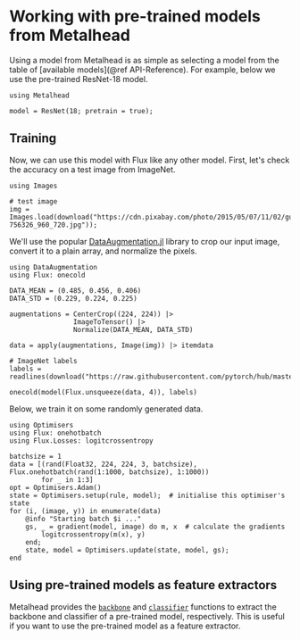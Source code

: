 # Working with pre-trained models from Metalhead

Using a model from Metalhead is as simple as selecting a model from the table of [available models](@ref API-Reference). For example, below we use the pre-trained ResNet-18 model.

```@example 1
using Metalhead
  
model = ResNet(18; pretrain = true);
```

## Training

Now, we can use this model with Flux like any other model. First, let's check the accuracy on a test image from ImageNet.

```@example 1
using Images

# test image
img = Images.load(download("https://cdn.pixabay.com/photo/2015/05/07/11/02/guitar-756326_960_720.jpg"));
```

We'll use the popular [DataAugmentation.jl](https://github.com/lorenzoh/DataAugmentation.jl) library to crop our input image, convert it to a plain array, and normalize the pixels.

```@example 1
using DataAugmentation
using Flux: onecold

DATA_MEAN = (0.485, 0.456, 0.406)
DATA_STD = (0.229, 0.224, 0.225)

augmentations = CenterCrop((224, 224)) |>
                ImageToTensor() |>
                Normalize(DATA_MEAN, DATA_STD)

data = apply(augmentations, Image(img)) |> itemdata

# ImageNet labels
labels = readlines(download("https://raw.githubusercontent.com/pytorch/hub/master/imagenet_classes.txt"))

onecold(model(Flux.unsqueeze(data, 4)), labels)
```

Below, we train it on some randomly generated data.

```@example 1
using Optimisers
using Flux: onehotbatch
using Flux.Losses: logitcrossentropy

batchsize = 1
data = [(rand(Float32, 224, 224, 3, batchsize), Flux.onehotbatch(rand(1:1000, batchsize), 1:1000))
        for _ in 1:3]
opt = Optimisers.Adam()
state = Optimisers.setup(rule, model);  # initialise this optimiser's state
for (i, (image, y)) in enumerate(data)
    @info "Starting batch $i ..."
    gs, _ = gradient(model, image) do m, x  # calculate the gradients
        logitcrossentropy(m(x), y)
    end;
    state, model = Optimisers.update(state, model, gs);
end
```

## Using pre-trained models as feature extractors

Metalhead provides the [`backbone`](@ref) and [`classifier`](@ref) functions to extract the backbone and classifier of a pre-trained model, respectively. This is useful if you want to use the pre-trained model as a feature extractor.

```@example 1